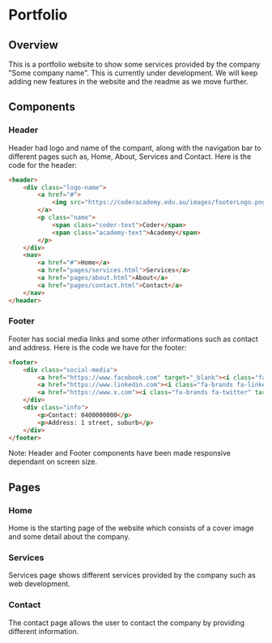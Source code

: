 # Portfolio

## Overview
This is a portfolio website to show some services provided by the company "Some company name". This is currently under development. We will keep adding new features in the website and the readme as we move further.

## Components

### Header
Header had logo and name of the compant, along with the navigation bar to different pages such as, Home, About, Services and Contact. Here is the code for the header:
```html
<header>
    <div class="logo-name">
        <a href="#">
            <img src="https://coderacademy.edu.au/images/footerLogo.png" alt="CA Logo">
        </a>
        <p class="name">
            <span class="coder-text">Coder</span>
            <span class="academy-text">Academy</span>
        </p>
    </div>
    <nav>
        <a href="#">Home</a>
        <a href="pages/services.html">Services</a>
        <a href="pages/about.html">About</a>
        <a href="pages/contact.html">Contact</a>
    </nav>
</header>
```


### Footer
Footer has social media links and some other informations such as contact and address. Here is the code we have for the footer:
```html
<footer>
    <div class="social-media">
        <a href="https://www.facebook.com" target="_blank"><i class="fa-brands fa-facebook"></i></a>
        <a href="https://www.linkedin.com"><i class="fa-brands fa-linkedin" target="_blank"></i></a>
        <a href="https://www.x.com"><i class="fa-brands fa-twitter" target="_blank"></i></a>
    </div>
    <div class="info">
        <p>Contact: 0400000000</p>
        <p>Address: 1 street, suburb</p>
    </div>
</footer>
```

Note: Header and Footer components have been made responsive dependant on screen size.

## Pages

### Home
Home is the starting page of the website which consists of a cover image and some detail about the company.

### Services
Services page shows different services provided by the company such as web development.

### Contact
The contact page allows the user to contact the company by providing different information.
